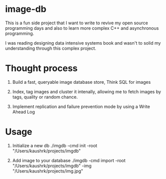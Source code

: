 # image-db

This is a fun side project that I want to write to revive my open source programming days and also to learn more complex C++ and asynchronous programming.

I was reading designing data intensive systems book and wasn't to solid my understanding through this complex project.

# Thought process

1) Build a fast, queryable image database store, Think SQL for images

2) Index, tag images and cluster it intenally, allowing me to fetch images by tags, quality or random chance.

3) Implement replication and failure prevention mode by using a Write Ahead Log

# Usage

1) Initialize a new db
./imgdb -cmd init -root "/Users/kaushrk/projects/imgdb"

2) Add image to your database
./imgdb -cmd import -root "/Users/kaushrk/projects/imgdb" -img "/Users/kaushrk/projects/img.jpg"
